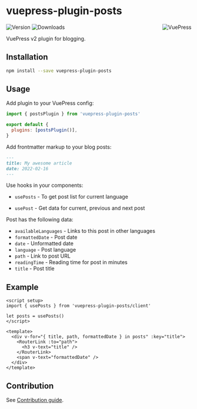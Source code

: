 # vuepress-plugin-posts

<img src="https://avatars.githubusercontent.com/u/48539483?s=100" align="right" alt="VuePress" />

![Version](https://img.shields.io/npm/v/vuepress-plugin-posts.svg)
![Downloads](https://img.shields.io/npm/dm/vuepress-plugin-posts.svg)

VuePress v2 plugin for blogging.

## Installation

```sh
npm install --save vuepress-plugin-posts
```

## Usage

Add plugin to your VuePress config:

```js
import { postsPlugin } from 'vuepress-plugin-posts'

export default {
  plugins: [postsPlugin()],
}
```

Add frontmatter markup to your blog posts:

```md
---
title: My awesome article
date: 2022-02-16
---
```

Use hooks in your components:

- `usePosts` - To get post list for current language

- `usePost` - Get data for current, previous and next post

Post has the following data:

- `availableLanguages` - Links to this post in other languages
- `formattedDate` - Post date
- `date` - Unformatted date
- `language` - Post language
- `path` - Link to post URL
- `readingTime` - Reading time for post in minutes
- `title` - Post title

## Example

```vue
<script setup>
import { usePosts } from 'vuepress-plugin-posts/client'

let posts = usePosts()
</script>

<template>
  <div v-for="{ title, path, formattedDate } in posts" :key="title">
    <RouterLink :to="path">
      <h3 v-text="title" />
    </RouterLink>
    <span v-text="formattedDate" />
  </div>
</template>
```

## Contribution

See [Contribution guide](https://github.com/azat-io/azat-io/blob/main/contributing.md).
